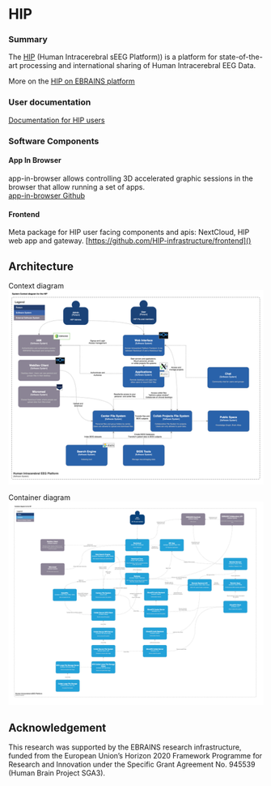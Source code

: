 # HIP 

### Summary

The  [HIP](https://thehip.app) (Human Intracerebral sEEG Platform)) is a platform for state-of-the-art processing and international sharing of Human Intracerebral EEG Data. 

More on the [HIP on EBRAINS platform](https://www.ebrains.eu/tools/medical-informatics-platform)


### User documentation   
 [Documentation for HIP users](https://hip-infrastructure.github.io/)



### Software Components

#### App In Browser
app-in-browser allows controlling 3D accelerated graphic sessions in the browser that allow running a set of apps.  
[app-in-browser Github](https://github.com/HIP-infrastructure/app-in-browser)

#### Frontend
Meta package for HIP user facing components and apis: NextCloud, HIP web app and gateway.
[https://github.com/HIP-infrastructure/frontend]()

## Architecture 

Context diagram
![Overview](./images/c4-context-diagram.png)

Container diagram
![Overview](./images/c4-container-diagram.png)

## Acknowledgement

This research was supported by the EBRAINS research infrastructure, funded from the European Union’s Horizon 2020 Framework Programme for Research and Innovation under the Specific Grant Agreement No. 945539 (Human Brain Project SGA3).

